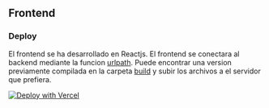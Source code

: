 ## Frontend


### Deploy
El frontend se ha desarrollado en Reactjs. El frontend se conectara al backend mediante la funcion [urlpath](https://github.com/neomatrixcode/dogger/blob/5eb522fc034015b1d8e3794c41aac107253ec94a/frontend/src/services/functions.js#L4). Puede encontrar una version previamente compilada en la carpeta [build](https://github.com/neomatrixcode/dogger/tree/master/frontend/build) y subir los archivos a el servidor que prefiera.

<a href="https://vercel.com/new/git/external?repository-url=https://github.com/neomatrixcode/dogger/tree/master/frontend" rel="nofollow"><img src="https://camo.githubusercontent.com/5e471e99e8e022cf454693e38ec843036ec6301e27ee1e1fa10325b1cb720584/68747470733a2f2f76657263656c2e636f6d2f627574746f6e" alt="Deploy with Vercel" data-canonical-src="https://vercel.com/button" style="max-width:100%;"></a>

